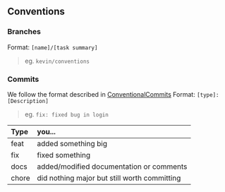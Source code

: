 ## Conventions

### Branches

Format:
`[name]/[task summary]`
> eg. `kevin/conventions`

### Commits

We follow the format described in [ConventionalCommits](https://www.conventionalcommits.org/en/v1.0.0/#summary)
Format: `[type]: [Description]`
> eg. `fix: fixed bug in login`

|Type|you...|
|:---|:-|
|feat|added something big|
|fix|fixed something|
|docs|added/modified documentation or comments|
|chore|did nothing major but still worth committing|
